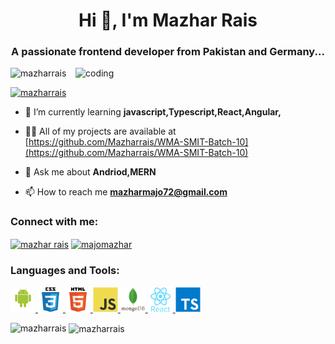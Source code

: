 <h1 align="center">Hi 👋, I'm Mazhar Rais</h1>
<h3 align="center">A passionate frontend developer from Pakistan and Germany...</h3>
<img align="right" alt="coding" width="400" src="https://media1.giphy.com/media/M9kgjEsLG6LMbYC9dl/giphy.gif">


<p align="left"> <img src="https://komarev.com/ghpvc/?username=mazharrais&label=Profile%20views&color=0e75b6&style=flat" alt="mazharrais" /> </p>

<p align="left"> <a href="https://github.com/ryo-ma/github-profile-trophy"><img src="https://github-profile-trophy.vercel.app/?username=mazharrais" alt="mazharrais" /></a> </p>

- 🌱 I’m currently learning **javascript,Typescript,React,Angular,**

- 👨‍💻 All of my projects are available at [https://github.com/Mazharrais/WMA-SMIT-Batch-10](https://github.com/Mazharrais/WMA-SMIT-Batch-10)

- 💬 Ask me about **Andriod,MERN**

- 📫 How to reach me **mazharmajo72@gmail.com**

<h3 align="left">Connect with me:</h3>
<p align="left">
<a href="https://fb.com/mazhar rais" target="blank"><img align="center" src="https://raw.githubusercontent.com/rahuldkjain/github-profile-readme-generator/master/src/images/icons/Social/facebook.svg" alt="mazhar rais" height="30" width="40" /></a>
<a href="https://instagram.com/majomazhar" target="blank"><img align="center" src="https://raw.githubusercontent.com/rahuldkjain/github-profile-readme-generator/master/src/images/icons/Social/instagram.svg" alt="majomazhar" height="30" width="40" /></a>
</p>

<h3 align="left">Languages and Tools:</h3>
<p align="left"> <a href="https://developer.android.com" target="_blank" rel="noreferrer"> <img src="https://raw.githubusercontent.com/devicons/devicon/master/icons/android/android-original-wordmark.svg" alt="android" width="40" height="40"/> </a> <a href="https://www.w3schools.com/css/" target="_blank" rel="noreferrer"> <img src="https://raw.githubusercontent.com/devicons/devicon/master/icons/css3/css3-original-wordmark.svg" alt="css3" width="40" height="40"/> </a> <a href="https://www.w3.org/html/" target="_blank" rel="noreferrer"> <img src="https://raw.githubusercontent.com/devicons/devicon/master/icons/html5/html5-original-wordmark.svg" alt="html5" width="40" height="40"/> </a> <a href="https://developer.mozilla.org/en-US/docs/Web/JavaScript" target="_blank" rel="noreferrer"> <img src="https://raw.githubusercontent.com/devicons/devicon/master/icons/javascript/javascript-original.svg" alt="javascript" width="40" height="40"/> </a> <a href="https://www.mongodb.com/" target="_blank" rel="noreferrer"> <img src="https://raw.githubusercontent.com/devicons/devicon/master/icons/mongodb/mongodb-original-wordmark.svg" alt="mongodb" width="40" height="40"/> </a> <a href="https://reactjs.org/" target="_blank" rel="noreferrer"> <img src="https://raw.githubusercontent.com/devicons/devicon/master/icons/react/react-original-wordmark.svg" alt="react" width="40" height="40"/> </a> <a href="https://www.typescriptlang.org/" target="_blank" rel="noreferrer"> <img src="https://raw.githubusercontent.com/devicons/devicon/master/icons/typescript/typescript-original.svg" alt="typescript" width="40" height="40"/> </a> </p>

<p><img align="left" src="https://github-readme-stats.vercel.app/api/top-langs?username=mazharrais&show_icons=true&locale=en&layout=compact" alt="mazharrais" /></p>

<p>&nbsp;<img align="center" src="https://github-readme-stats.vercel.app/api?username=mazharrais&show_icons=true&locale=en" alt="mazharrais" /></p>
